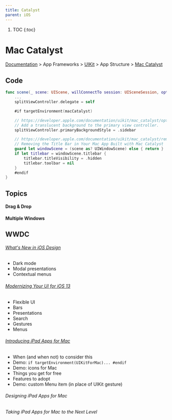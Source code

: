 ```yaml
---
title: Catalyst
parent: iOS
---
```


1. TOC
{:toc}
# Mac Catalyst

[Documentation](https://developer.apple.com/documentation) > 
App Frameworks > 
[UIKit](https://developer.apple.com/documentation/uikit) > 
App Structure > 
[Mac Catalyst](https://developer.apple.com/documentation/uikit/mac_catalyst)


## Code

```swift
func scene(_ scene: UIScene, willConnectTo session: UISceneSession, options connectionOptions: UIScene.ConnectionOptions) {
    ...
    splitViewController.delegate = self

    #if targetEnvironment(macCatalyst)

    // https://developer.apple.com/documentation/uikit/mac_catalyst/optimizing_your_ipad_app_for_mac
    // Add a translucent background to the primary view controller.
    splitViewController.primaryBackgroundStyle = .sidebar

    // https://developer.apple.com/documentation/uikit/mac_catalyst/removing_the_title_bar_in_your_mac_app_built_with_mac_catalyst
    // Removing the Title Bar in Your Mac App Built with Mac Catalyst
    guard let windowScene = (scene as? UIWindowScene) else { return }
    if let titlebar = windowScene.titlebar {
        titlebar.titleVisibility = .hidden
        titlebar.toolbar = nil
    }
    #endif
}
```

## Topics

#### Drag & Drop

#### Multiple Windows

## WWDC

###### [What's New in iOS Design](https://developer.apple.com/videos/play/wwdc2019/808)
- Dark mode
- Modal presentations
- Contextual menus


###### [Modernizing Your UI for iOS 13](https://developer.apple.com/videos/play/wwdc2019/224)
- Flexible UI
- Bars
- Presentations
- Search
- Gestures
- Menus


###### [Introducing iPad Apps for Mac](https://developer.apple.com/videos/play/wwdc2019/205)
- When (and when not) to consider this
- Demo: `if targetEnvironment(UIKitForMac)... #endif`
- Demo: icons for Mac
- Things you get for free
- Features to adopt
- Demo: custom Menu item (in place of UIKit gesture)


###### Designing iPad Apps for Mac
###### Taking iPad Apps for Mac to the Next Level
